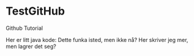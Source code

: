 # TestGitHub
Github Tutorial

Her er litt java kode: Dette funka isted, men ikke nå? Her skriver jeg mer, men lagrer det seg?


